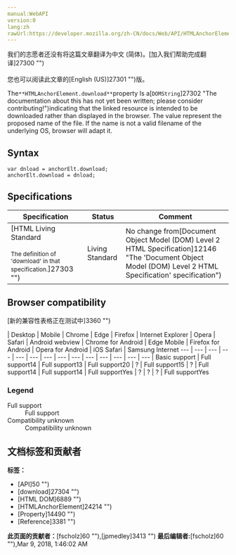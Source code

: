 ```yaml
---
manual:WebAPI
version:0
lang:zh
rawUrl:https://developer.mozilla.org/zh-CN/docs/Web/API/HTMLAnchorElement/download
---
```




<bdi>我们的志愿者还没有将这篇文章翻译为<bdi>中文 (简体)</bdi>。[加入我们帮助完成翻译]27300 "")<br></br>您也可以阅读此文章的[English (US)]27301 "")版。</bdi>






The`**HTMLAnchorElement.download**`property Is a[`DOMString`]27302 "The documentation about this has not yet been written; please consider contributing!")indicating that the linked resource is intended to be downloaded rather than displayed in the browser. The value represent the proposed name of the file. If the name is not a valid filename of the underlying OS, browser will adapt it.


## Syntax<a name="Syntax"></a>

```
var dnload = anchorElt.download;
anchorElt.download = dnload;

```

## Specifications<a name="Specifications"></a>

Specification | Status | Comment 
 ---  |  ---  |  ---  | 
[HTML Living Standard<br></br><small>The definition of &#39;download&#39; in that specification.</small>]27303 "") | Living Standard | No change from[Document Object Model (DOM) Level 2 HTML Specification]12146 "The 'Document Object Model (DOM) Level 2 HTML Specification' specification") 


## Browser compatibility<a name="Browser_compatibility"></a>
[新的兼容性表格正在测试中<i></i>]3360 "")

 | <abbr>Desktop<i></i></abbr> | <abbr>Mobile<i></i></abbr> 
 | <abbr>Chrome<i></i></abbr> | <abbr>Edge<i></i></abbr> | <abbr>Firefox<i></i></abbr> | <abbr>Internet Explorer<i></i></abbr> | <abbr>Opera<i></i></abbr> | <abbr>Safari<i></i></abbr> | <abbr>Android webview<i></i></abbr> | <abbr>Chrome for Android<i></i></abbr> | <abbr>Edge Mobile<i></i></abbr> | <abbr>Firefox for Android<i></i></abbr> | <abbr>Opera for Android<i></i></abbr> | <abbr>iOS Safari<i></i></abbr> | <abbr>Samsung Internet<i></i></abbr> 
 ---  |  ---  |  ---  |  ---  |  ---  |  ---  |  ---  |  ---  |  ---  |  ---  |  ---  |  ---  |  ---  |  ---  | 
Basic support | <abbr>Full support</abbr>14 | <abbr>Full support</abbr>13 | <abbr>Full support</abbr>20 | <abbr>?</abbr> | <abbr>Full support</abbr>15 | <abbr>?</abbr> | <abbr>Full support</abbr>14 | <abbr>Full support</abbr>14 | <abbr>Full support</abbr>Yes | <abbr>?</abbr> | <abbr>?</abbr> | <abbr>?</abbr> | <abbr>Full support</abbr>Yes 


### Legend<a name="Legend"></a>
<dl><dt id=''><abbr>Full support</abbr></dt><dd>Full support</dd><dt id=''><abbr>Compatibility unknown</abbr></dt><dd>Compatibility unknown</dd></dl>




## 文档标签和贡献者
**标签：**
* [API]50 "")
* [download]27304 "")
* [HTML DOM]6889 "")
* [HTMLAnchorElement]24214 "")
* [Property]14490 "")
* [Reference]3381 "")

**此页面的贡献者：**[fscholz]60 ""),[jpmedley]3413 "")
**最后编辑者:**[fscholz]60 ""),<time>Mar 9, 2018, 1:46:02 AM</time>


